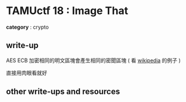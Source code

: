 # TAMUctf 18 : Image That

**category** : crypto

## write-up

AES ECB 加密相同的明文區塊會產生相同的密聞區塊 ( 看 [wikipedia](https://en.wikipedia.org/wiki/Block_cipher_mode_of_operation) 的例子 )

直接用肉眼看就好

## other write-ups and resources
